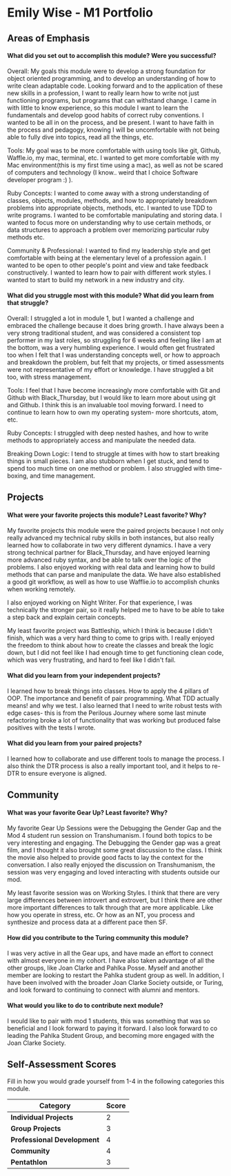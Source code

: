 # Emily Wise - M1 Portfolio

## Areas of Emphasis

#### What did you set out to accomplish this module? Were you successful?
Overall: My goals this module were to develop a strong foundation for object oriented programming, and to develop an understanding of how to write clean adaptable code. Looking forward and to the application of these new skills in a profession, I want to really learn how to write not just functioning programs, but programs that can withstand change. I came in with little to know experience, so this module I want to learn the fundamentals and develop good habits of correct ruby conventions. I wanted to be all in on the process, and be present. I want to have faith in the process and pedagogy, knowing I will be uncomfortable with not being able to fully dive into topics, read all the things, etc.

Tools: My goal was to be more comfortable with using tools like git, Github, Waffle.io, my mac, terminal, etc. I wanted to get more comfortable with my Mac environment(this is my first time using a mac), as well as not be scared of computers and technology (I know.. weird that I choice Software developer program :) ).

Ruby Concepts: I wanted to come away with a strong understanding of classes, objects, modules, methods, and how to appropriately breakdown problems into appropriate objects, methods, etc. I wanted to use TDD to write programs. I wanted to be comfortable manipulating and storing data. I wanted to focus more on understanding why to use certain methods, or data structures to approach a problem over memorizing particular ruby methods etc.

Community & Professional: I wanted to find my leadership style and get comfortable with being at the elementary level of a profession again. I wanted to be open to other people's point and view and take feedback constructively. I wanted to learn how to pair with different work styles. I wanted to start to build my network in a new industry and city.


#### What did you struggle most with this module? What did you learn from that struggle?

Overall: I struggled a lot in module 1, but I wanted a challenge and embraced the challenge because it does bring growth. I have always been a very strong traditional student, and was considered a consistent top performer in my last roles, so struggling for 6 weeks and feeling like I am at the bottom, was a very humbling experience. I would often get frustrated too when I felt that I was understanding concepts well, or how to approach and breakdown the problem, but felt that my projects, or timed assessments were not representative of my effort or knowledge. I have struggled a bit too, with stress management.

Tools: I feel that I have become increasingly more comfortable with Git and Github with Black_Thursday, but I would like to learn more about using git and Github. I think this is an invaluable tool moving forward. I need to continue to learn how to own my operating system- more shortcuts, atom, etc.

Ruby Concepts: I struggled with deep nested hashes, and how to write methods to appropriately access and manipulate the needed data.

Breaking Down Logic: I tend to struggle at times with how to start breaking things in small pieces. I am also stubborn when I get stuck, and tend to spend too much time on one method or problem. I also struggled with time-boxing, and time management.


## Projects

#### What were your favorite projects this module? Least favorite? Why?
My favorite projects this module were the paired projects because I not only really advanced my technical ruby skills in both instances, but also really learned how to collaborate in two very different dynamics. I have a very strong technical partner for Black_Thursday, and have enjoyed learning more advanced ruby syntax, and be able to talk over the logic of the problems. I also enjoyed working with real data and learning how to build methods that can parse and manipulate the data. We have also established a good git workflow, as well as how to use Wafflie.io to accomplish chunks when working remotely.

I also enjoyed working on Night Writer. For that experience, I was technically the stronger pair, so it really helped me to have to be able to take a step back and explain certain concepts.

My least favorite project was Battleship, which I think is because I didn't finish, which was a very hard thing to come to grips with. I really enjoyed the freedom to think about how to create the classes and break the logic down, but I did not feel like I had enough time to get functioning clean code, which was very frustrating, and hard to feel like I didn't fail.

#### What did you learn from your independent projects?
I learned how to break things into classes. How to apply the 4 pillars of OOP. The importance and benefit of pair programming. What TDD actually means! and why we test. I also learned that I need to write robust tests with edge cases- this is from the Perilous Journey where some last minute refactoring broke a lot of functionality that was working but produced false positives with the tests I wrote.   

#### What did you learn from your paired projects?
I learned how to collaborate and use different tools to manage the process. I also think the DTR process is also a really important tool, and it helps to re-DTR to ensure everyone is aligned.

## Community

#### What was your favorite Gear Up? Least favorite? Why?
My favorite Gear Up Sessions were the Debugging the Gender Gap and the Mod 4 student run session on Transhumanism. I found both topics to be very interesting and engaging. The Debugging the Gender gap was a great film, and I thought it also brought some great discussion to the class. I think the movie also helped to provide good facts to lay the context for the conversation. I also really enjoyed the discussion on Transhumanism, the session was very engaging and loved interacting with students outside our mod.

My least favorite session was on Working Styles. I think that there are very large differences between introvert and extrovert, but I think there are other more important differences to talk through that are more applicable. Like how you operate in stress, etc. Or how as an NT, you process and synthesize and process data at a different pace then SF.

#### How did you contribute to the Turing community this module?
I was very active in all the Gear ups, and have made an effort to connect with almost everyone in my cohort. I have also taken advantage of all the other groups, like Joan Clarke and Pahlka Posse. Myself and another member are looking to restart the Pahlka student group as well. In addition, I have been involved with the broader Joan Clarke Society outside, or Turing, and look forward to continuing to connect with alumni and mentors.

#### What would you like to do to contribute next module?
I would like to pair with mod 1 students, this was something that was so beneficial and I look forward to paying it forward. I also look forward to co leading the Pahlka Student Group, and becoming more engaged with the Joan Clarke Society.

## Self-Assessment Scores

Fill in how you would grade yourself from 1-4 in the following categories this module.

| Category                     | Score |
| -----------------------------| ----- |
| **Individual Projects**      |   2   |
| **Group Projects**           |   3   |
| **Professional Development** |   4   |
| **Community**                |   4   |
| **Pentathlon**               |   3   |
